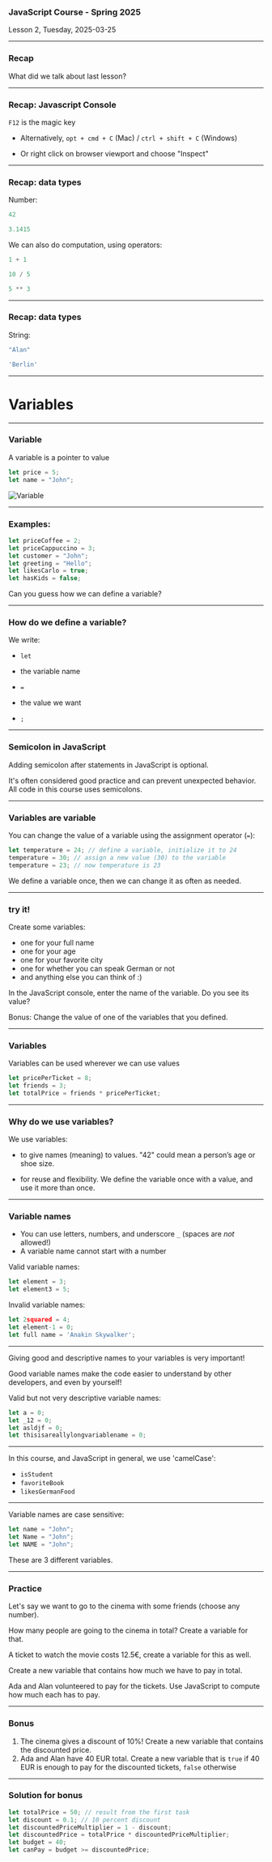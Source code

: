 <!-- .slide: id="lesson2" -->

### JavaScript Course - Spring 2025

Lesson 2, Tuesday, 2025-03-25

---

### Recap

What did we talk about last lesson?

---

### Recap: Javascript Console

`F12` is the magic key

<!-- .slide: style="font-size:80%" -->

- Alternatively, `opt + cmd + C` (Mac) / `ctrl + shift + C` (Windows)

- Or right click on browser viewport and choose "Inspect"

---

### Recap: data types

Number:

```js
42

3.1415
```

We can also do computation, using operators:

<!-- .element: class="fragment" -->

```js
1 + 1

10 / 5

5 ** 3
```

<!-- .element: class="fragment" -->

---

### Recap: data types

String:

```js
"Alan"

'Berlin'
```


<!-- .element: class="fragment" -->

---

<!-- .slide: id="variables" -->

# Variables

---

### Variable

A variable is a pointer to value

```js
let price = 5;
let name = "John";
```

![Variable](images/variables.jpg)

<!-- .element: style="text-align:center; height: 400px" -->

---

### Examples:

```js
let priceCoffee = 2;
let priceCappuccino = 3;
let customer = "John";
let greeting = "Hello";
let likesCarlo = true;
let hasKids = false;
```

Can you guess how we can define a variable?

<!-- .element: class="fragment" -->

---

### How do we define a variable?

We write:

- `let`
<!-- .element: class="fragment" -->
- the variable name
<!-- .element: class="fragment" -->
- `=`
<!-- .element: class="fragment" -->
- the value we want
<!-- .element: class="fragment" -->
- `;`
<!-- .element: class="fragment" -->

---

### Semicolon in JavaScript

Adding semicolon after statements in JavaScript is optional.

It's often considered good practice and can prevent unexpected behavior. All code in this course uses semicolons.

<!-- .element: class="fragment" -->

---

### Variables are variable

You can change the value of a variable using the assignment operator (`=`):

<!-- .element: class="fragment" -->

```js
let temperature = 24; // define a variable, initialize it to 24
temperature = 30; // assign a new value (30) to the variable
temperature = 23; // now temperature is 23
```

<!-- .element: class="fragment" -->

We define a variable once, then we can change it as often as needed.

<!-- .element: class="fragment" -->

---

### try it!

<!-- .slide: style="font-size:80%" -->

Create some variables:

- one for your full name
- one for your age
- one for your favorite city
- one for whether you can speak German or not
- and anything else you can think of :)

In the JavaScript console, enter the name of the variable. Do you see its value?

Bonus: Change the value of one of the variables that you defined.

---

### Variables

Variables can be used wherever we can use values

```js
let pricePerTicket = 8;
let friends = 3;
let totalPrice = friends * pricePerTicket;
```

<!-- .element: class="fragment" -->

---

### Why do we use variables?

We use variables:

- to give names (meaning) to values. "42" could mean a person’s age or shoe size.
<!-- .element: class="fragment" -->
- for reuse and flexibility. We define the variable once with a value, and use it more than once.
<!-- .element: class="fragment" -->

---

### Variable names

- You can use letters, numbers, and underscore `_` (spaces are _not_ allowed!)
- A variable name cannot start with a number

Valid variable names:

```js
let element = 3;
let element3 = 5;
```

Invalid variable names:

```js
let 2squared = 4;
let element-1 = 0;
let full name = 'Anakin Skywalker';
```

---

Giving good and descriptive names to your variables is very important!

Good variable names make the code easier to understand by other developers, and even by yourself!

Valid but not very descriptive variable names:

```js
let a = 0;
let _12 = 0;
let asldjf = 0;
let thisisareallylongvariablename = 0;
```

---

In this course, and JavaScript in general, we use 'camelCase':

- `isStudent`
- `favoriteBook`
- `likesGermanFood`

---

Variable names are case sensitive:

```js
let name = "John";
let Name = "John";
let NAME = "John";
```

These are 3 different variables.

---

### Practice

<!-- .slide: style="font-size:80%" -->

Let's say we want to go to the cinema with some friends (choose any number).

How many people are going to the cinema in total? Create a variable for that.

<!-- .element: class="fragment" -->

A ticket to watch the movie costs 12.5€, create a variable for this as well.

<!-- .element: class="fragment" -->

Create a new variable that contains how much we have to pay in total.

<!-- .element: class="fragment" -->

Ada and Alan volunteered to pay for the tickets. Use JavaScript to compute how much each has to pay.

<!-- .element: class="fragment" -->

---

### Bonus

1. The cinema gives a discount of 10%! Create a new variable that contains the discounted price.
1. Ada and Alan have 40 EUR total. Create a new variable that is `true` if 40 EUR is enough to pay for the discounted tickets, `false` otherwise

---

### Solution for bonus

```js
let totalPrice = 50; // result from the first task
let discount = 0.1; // 10 percent discount
let discountedPriceMultiplier = 1 - discount;
let discountedPrice = totalPrice * discountedPriceMultiplier;
let budget = 40;
let canPay = budget >= discountedPrice;
```
